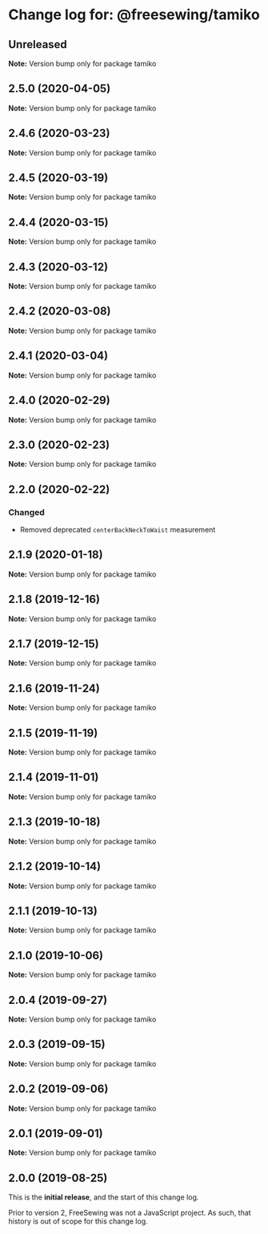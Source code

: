 # Change log for: @freesewing/tamiko


## Unreleased

**Note:** Version bump only for package tamiko


## 2.5.0 (2020-04-05)

**Note:** Version bump only for package tamiko


## 2.4.6 (2020-03-23)

**Note:** Version bump only for package tamiko


## 2.4.5 (2020-03-19)

**Note:** Version bump only for package tamiko


## 2.4.4 (2020-03-15)

**Note:** Version bump only for package tamiko


## 2.4.3 (2020-03-12)

**Note:** Version bump only for package tamiko


## 2.4.2 (2020-03-08)

**Note:** Version bump only for package tamiko


## 2.4.1 (2020-03-04)

**Note:** Version bump only for package tamiko


## 2.4.0 (2020-02-29)

**Note:** Version bump only for package tamiko


## 2.3.0 (2020-02-23)

**Note:** Version bump only for package tamiko


## 2.2.0 (2020-02-22)

### Changed

 - Removed deprecated `centerBackNeckToWaist` measurement
## 2.1.9 (2020-01-18)

**Note:** Version bump only for package tamiko


## 2.1.8 (2019-12-16)

**Note:** Version bump only for package tamiko


## 2.1.7 (2019-12-15)

**Note:** Version bump only for package tamiko


## 2.1.6 (2019-11-24)

**Note:** Version bump only for package tamiko


## 2.1.5 (2019-11-19)

**Note:** Version bump only for package tamiko


## 2.1.4 (2019-11-01)

**Note:** Version bump only for package tamiko


## 2.1.3 (2019-10-18)

**Note:** Version bump only for package tamiko


## 2.1.2 (2019-10-14)

**Note:** Version bump only for package tamiko


## 2.1.1 (2019-10-13)

**Note:** Version bump only for package tamiko


## 2.1.0 (2019-10-06)

**Note:** Version bump only for package tamiko


## 2.0.4 (2019-09-27)

**Note:** Version bump only for package tamiko


## 2.0.3 (2019-09-15)

**Note:** Version bump only for package tamiko


## 2.0.2 (2019-09-06)

**Note:** Version bump only for package tamiko


## 2.0.1 (2019-09-01)

**Note:** Version bump only for package tamiko




## 2.0.0 (2019-08-25)

This is the **initial release**, and the start of this change log.

Prior to version 2, FreeSewing was not a JavaScript project.
As such, that history is out of scope for this change log.
